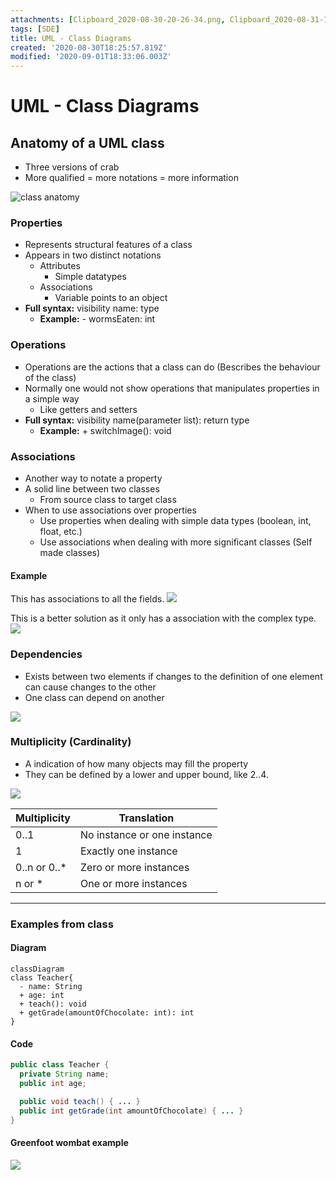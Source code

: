```yaml
---
attachments: [Clipboard_2020-08-30-20-26-34.png, Clipboard_2020-08-31-14-05-52.png, Clipboard_2020-09-01-20-13-23.png, Clipboard_2020-09-01-20-17-04.png, Clipboard_2020-09-01-20-25-50.png, Clipboard_2020-09-01-20-30-10.png]
tags: [SDE]
title: UML - Class Diagrams
created: '2020-08-30T18:25:57.819Z'
modified: '2020-09-01T18:33:06.003Z'
---
```


# UML - Class Diagrams

## Anatomy of a UML class
- Three versions of crab
- More qualified = more notations = more information

![class anatomy](@attachment/Clipboard_2020-08-30-20-26-34.png)

### Properties
- Represents structural features of a class
- Appears in two distinct notations
  - Attributes
    - Simple datatypes
  - Associations
    - Variable points to an object
- **Full syntax:** visibility name: type
  - **Example:** - wormsEaten: int

### Operations
- Operations are the actions that a class can do (Bescribes the behaviour of the class)
- Normally one would not show operations that manipulates properties in a simple way
  - Like getters and setters
- **Full syntax:** visibility name(parameter list): return type
  - **Example:** + switchImage(): void

### Associations
- Another way to notate a property
- A solid line between two classes
  - From source class to target class
- When to use associations over properties
  - Use properties when dealing with simple data types (boolean, int, float, etc.)
  - Use associations when dealing with more significant classes (Self made classes)

#### Example
This has associations to all the fields.
![](@attachment/Clipboard_2020-09-01-20-13-23.png)

This is a better solution as it only has a association with the complex type.
![](@attachment/Clipboard_2020-09-01-20-17-04.png)

### Dependencies
- Exists between two elements if changes to the definition of one element can cause changes to the other
- One class can depend on another

![](@attachment/Clipboard_2020-09-01-20-30-10.png)

### Multiplicity (Cardinality)
- A indication of how many objects may fill the property
- They can be defined by a lower and upper bound, like 2..4.

![](@attachment/Clipboard_2020-09-01-20-25-50.png)

| Multiplicity | Translation                 |
|--------------|-----------------------------|
| 0..1         | No instance or one instance |
| 1            | Exactly one instance        |
| 0..n or 0..* | Zero or more instances      |
| n or *       | One or more instances       |



--------------------------------------------------------------------------------

### Examples from class
#### Diagram
```mermaid
classDiagram
class Teacher{
  - name: String
  + age: int
  + teach(): void
  + getGrade(amountOfChocolate: int): int
}
```
#### Code
```java
public class Teacher {
  private String name;
  public int age;

  public void teach() { ... }
  public int getGrade(int amountOfChocolate) { ... }
}
```
#### Greenfoot wombat example
![](@attachment/Clipboard_2020-08-31-14-05-52.png)
